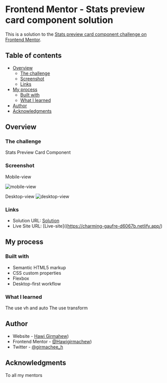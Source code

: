 # Frontend Mentor - Stats preview card component solution

This is a solution to the [Stats preview card component challenge on Frontend Mentor](https://www.frontendmentor.io/challenges/stats-preview-card-component-8JqbgoU62). 

## Table of contents

- [Overview](#overview)
  - [The challenge](#the-challenge)
  - [Screenshot](#screenshot)
  - [Links](#links)
- [My process](#my-process)
  - [Built with](#built-with)
  - [What I learned](#what-i-learned)
- [Author](#author)
- [Acknowledgments](#acknowledgments)



## Overview

### The challenge
  Stats Preview Card Component


### Screenshot
Mobile-view


![mobile-view](https://user-images.githubusercontent.com/88828065/190434144-61646093-519c-4a22-afcc-b85af3311f4c.PNG)




Desktop-view
![desktop-view](https://user-images.githubusercontent.com/88828065/190434206-774a5435-7a7d-4473-8293-12fee15c8c90.PNG)

### Links

- Solution URL: [Solution](https://www.frontendmentor.io/challenges/stats-preview-card-component-8JqbgoU62/hub/responsive-page-using-css-flexbox-jBN36j3mAZ)
- Live Site URL: [Live-site]((https://charming-gaufre-d6067b.netlify.app/)

## My process

### Built with

- Semantic HTML5 markup
- CSS custom properties
- Flexbox
- Desktop-first workflow


### What I learned

The use vh and auto
The use transform

## Author

- Website - [Hawi Girmahew](https://charming-gaufre-d6067b.netlify.app/))
- Frontend Mentor - [@Hawigirmachew](https://www.frontendmentor.io/profile/Hawigirmachew))
- Twitter - [@girmachee_h](https://twitter.com/girmachee_h)


## Acknowledgments
To all my mentors
